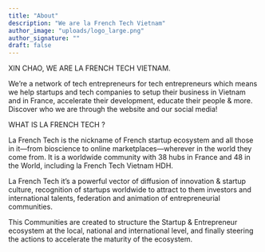 ```yaml
---
title: "About"
description: "We are la French Tech Vietnam"
author_image: "uploads/logo_large.png"
author_signature: ""
draft: false
---
```

XIN CHAO, WE ARE LA FRENCH TECH VIETNAM.

We’re a network of tech entrepreneurs for tech entrepreneurs which means we help startups and tech companies to setup their business in Vietnam and in France, accelerate their development, educate their people & more. Discover who we are through the website and our social media!

WHAT IS LA FRENCH TECH ?

La French Tech is the nickname of French startup ecosystem and all those in it—from bioscience to online marketplaces—wherever in the world they come from. It is a worldwide community with 38 hubs in France and 48 in the World, including la French Tech Vietnam HDH.

La French Tech it’s a powerful vector of diffusion of innovation & startup culture, recognition of startups worldwide to attract to them investors and international talents, federation and animation of entrepreneurial communities.

This Communities are created to structure the Startup & Entrepreneur ecosystem at the local, national and international level, and finally steering the actions to accelerate the maturity of the ecosystem.
